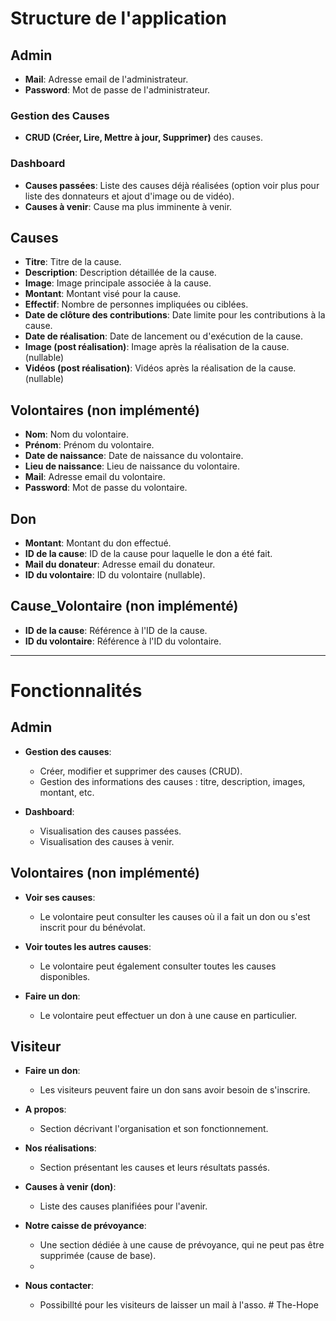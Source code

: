 # Structure de l'application

## Admin
- **Mail**: Adresse email de l'administrateur.
- **Password**: Mot de passe de l'administrateur.

### Gestion des Causes
- **CRUD (Créer, Lire, Mettre à jour, Supprimer)** des causes.

### Dashboard
- **Causes passées**: Liste des causes déjà réalisées (option voir plus pour liste des donnateurs 
et ajout d'image ou de vidéo).
- **Causes à venir**: Cause ma plus imminente à venir.

## Causes
- **Titre**: Titre de la cause.
- **Description**: Description détaillée de la cause.
- **Image**: Image principale associée à la cause.
- **Montant**: Montant visé pour la cause.
- **Effectif**: Nombre de personnes impliquées ou ciblées.
- **Date de clôture des contributions**: Date limite pour les contributions à la cause.
- **Date de réalisation**: Date de lancement ou d'exécution de la cause.
- **Image (post réalisation)**: Image après la réalisation de la cause. (nullable)
- **Vidéos (post réalisation)**: Vidéos après la réalisation de la cause. (nullable)

## Volontaires (non implémenté)
- **Nom**: Nom du volontaire.
- **Prénom**: Prénom du volontaire.
- **Date de naissance**: Date de naissance du volontaire.
- **Lieu de naissance**: Lieu de naissance du volontaire.
- **Mail**: Adresse email du volontaire.
- **Password**: Mot de passe du volontaire.

## Don
- **Montant**: Montant du don effectué.
- **ID de la cause**: ID de la cause pour laquelle le don a été fait.
- **Mail du donateur**: Adresse email du donateur.
- **ID du volontaire**: ID du volontaire (nullable).

## Cause_Volontaire (non implémenté)
- **ID de la cause**: Référence à l'ID de la cause.
- **ID du volontaire**: Référence à l'ID du volontaire.

---

# Fonctionnalités

## Admin
- **Gestion des causes**:
    - Créer, modifier et supprimer des causes (CRUD).
    - Gestion des informations des causes : titre, description, images, montant, etc.

- **Dashboard**:
    - Visualisation des causes passées.
    - Visualisation des causes à venir.

## Volontaires (non implémenté)
- **Voir ses causes**:
    - Le volontaire peut consulter les causes où il a fait un don ou s'est inscrit pour du bénévolat.

- **Voir toutes les autres causes**:
    - Le volontaire peut également consulter toutes les causes disponibles.

- **Faire un don**:
    - Le volontaire peut effectuer un don à une cause en particulier.

## Visiteur
- **Faire un don**:
    - Les visiteurs peuvent faire un don sans avoir besoin de s'inscrire.

- **A propos**:
    - Section décrivant l'organisation et son fonctionnement.

- **Nos réalisations**:
    - Section présentant les causes et leurs résultats passés.

- **Causes à venir (don)**:
    - Liste des causes planifiées pour l'avenir.

- **Notre caisse de prévoyance**:
    - Une section dédiée à une cause de prévoyance, qui ne peut pas être supprimée (cause de base).
    - 
- **Nous contacter**:
    - Possibillté pour les visiteurs de laisser un mail à l'asso.
#   T h e - H o p e  
 